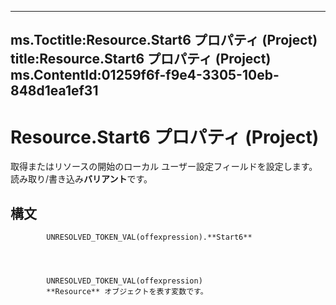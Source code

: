 

---
ms.Toctitle:Resource.Start6 プロパティ (Project)
title:Resource.Start6 プロパティ (Project)
ms.ContentId:01259f6f-f9e4-3305-10eb-848d1ea1ef31
---
# Resource.Start6 プロパティ (Project)




取得またはリソースの開始のローカル ユーザー設定フィールドを設定します。読み取り/書き込み**バリアント**です。

## 構文

            UNRESOLVED_TOKEN_VAL(offexpression).**Start6**




            UNRESOLVED_TOKEN_VAL(offexpression)
            **Resource** オブジェクトを表す変数です。




